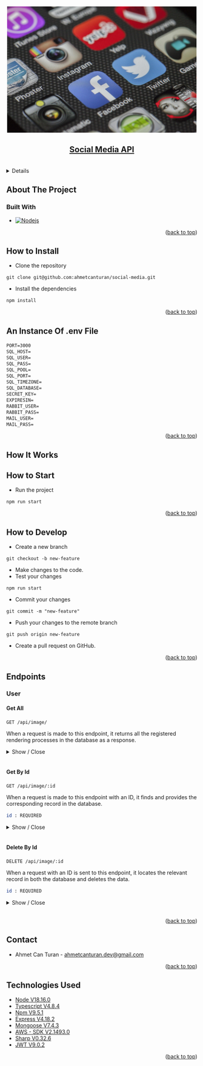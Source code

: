 

<a name="readme-top"></a>

<br />
<div align="center">
  <a href="#">
    <img src="docs/images/social-media.jpeg" alt="Logo" width="500" 
  </a>
<br/>
  <h2 align="center">Social Media API</h2>

</div>
<br/>
<!-- TABLE OF CONTENTS -->
<details>
  <summary>Table of Contents</summary>
  <ol>
    <li>
      <a href="#about-the-project">About The Project</a>
    </li>
    <li>
      <a href="#how-to-install">How to Install</a>
    </li>
     <li><a href="#an-instance-of-env-file">An Instance Of .env File</a></li>
     <li><a href="#how-it-works">How It Works</a></li>
    <li><a href="#how-to-start">How to Start</a></li>
    <li><a href="#how-to-develop">How to Develop</a></li>
    <li><a href="#endpoints">Endpoints</a>
    <ol>
    <li><a href="#core">Core</a></li>
    <li><a href="#image-crud">Image Crud</a></li>
    </ol>
    </li>
    <li><a href="#contact">Contact</a></li>
    <li><a href="#technologies-used">Technologies Used</a></li>
  </ol>
</details>

<!-- ABOUT THE PROJECT -->

## About The Project



### Built With

- [![Nodejs][node.js]][nodejs-url]

<!-- GETTING STARTED -->

<p align="right">(<a href="#readme-top">back to top</a>)</p>

## How to Install

- Clone the repository

```
git clone git@github.com:ahmetcanturan/social-media.git
```

- Install the dependencies

```
npm install
```

<p align="right">(<a href="#readme-top">back to top</a>)</p>

## An Instance Of .env File

```
PORT=3000
SQL_HOST=
SQL_USER=
SQL_PASS=
SQL_POOL=
SQL_PORT=
SQL_TIMEZONE=
SQL_DATABASE=
SECRET_KEY=
EXPIRESIN=
RABBIT_USER=
RABBIT_PASS=
MAIL_USER=
MAIL_PASS=

```

<p align="right">(<a href="#readme-top">back to top</a>)</p>

## How It Works



## How to Start

- Run the project

```
npm run start
```

<p align="right">(<a href="#readme-top">back to top</a>)</p>


## How to Develop

- Create a new branch

```
git checkout -b new-feature
```

- Make changes to the code.
- Test your changes

```
npm run start
```

- Commit your changes

```
git commit -m "new-feature"
```

- Push your changes to the remote branch

```
git push origin new-feature
```

- Create a pull request on GitHub.
<p align="right">(<a href="#readme-top">back to top</a>)</p>


## Endpoints

### User

#### Get All

`GET /api/image/` <br/>

When a request is made to this endpoint, it returns all the registered rendering processes in the database as a response.


<details>
  
<summary>
Show / Close
</summary >

    curl -X GET http://localhost:3030/api/image/ -H "Authorization: Bearer YOUR_BEARER_TOKEN"


</details>

<br/>

#### Get By Id

`GET /api/image/:id` <br/>

When a request is made to this endpoint with an ID, it finds and provides the corresponding record in the database.

```bash
id : REQUIRED
```

<details>
  
<summary>
Show / Close
</summary >

    curl -X GET http://localhost:3030/api/image/<OBJECT_ID> -H "Authorization: Bearer YOUR_BEARER_TOKEN"


</details>

<br/>

#### Delete By Id

`DELETE /api/image/:id` <br/>

When a request with an ID is sent to this endpoint, it locates the relevant record in both the database  and deletes the data.

```bash
id : REQUIRED
```

<details>
  
<summary>
Show / Close
</summary >

    curl -X DELETE http://localhost:3030/api/image/<OBJECT_ID> -H "Authorization: Bearer YOUR_BEARER_TOKEN"


</details>

<br/>

<p align="right">(<a href="#">back to top</a>)</p>

<!-- CONTACT -->

## Contact

- Ahmet Can Turan - ahmetcanturan.dev@gmail.com


<!-- ACKNOWLEDGMENTS -->
<p align="right">(<a href="#readme-top">back to top</a>)</p>

## Technologies Used

- [Node V18.16.0](https://nodejs.org/en)
- [Typescript V4.8.4](https://www.typescriptlang.org/)
- [Npm V9.5.1](https://www.npmjs.com/)
- [Express V4.18.2](https://www.npmjs.com/package/express)
- [Mongoose V7.4.3](https://mongoosejs.com/)
- [AWS - SDK V2.1493.0](https://www.npmjs.com/package/aws-sdk)
- [Sharp V0.32.6](https://sharp.pixelplumbing.com/)
- [JWT V9.0.2](https://jwt.io/)

<p align="right">(<a href="#readme-top">back to top</a>)</p>

<!-- MARKDOWN LINKS & IMAGES -->
<!-- https://www.markdownguide.org/basic-syntax/#reference-style-links -->

[contributors-shield]: https://img.shields.io/github/contributors/othneildrew/Best-README-Template.svg?style=for-the-badge
[contributors-url]: https://github.com/othneildrew/Best-README-Template/graphs/contributors
[forks-shield]: https://img.shields.io/github/forks/othneildrew/Best-README-Template.svg?style=for-the-badge
[forks-url]: https://github.com/othneildrew/Best-README-Template/network/members
[stars-shield]: https://img.shields.io/github/stars/othneildrew/Best-README-Template.svg?style=for-the-badge
[stars-url]: https://github.com/othneildrew/Best-README-Template/stargazers
[issues-shield]: https://img.shields.io/github/issues/othneildrew/Best-README-Template.svg?style=for-the-badge
[issues-url]: https://github.com/trt-digital/trt-world-cms-missing-article-tracer/issues
[license-shield]: https://img.shields.io/github/license/othneildrew/Best-README-Template.svg?style=for-the-badge
[license-url]: https://github.com/othneildrew/Best-README-Template/blob/master/LICENSE.txt
[linkedin-shield]: https://img.shields.io/badge/-LinkedIn-black.svg?style=for-the-badge&logo=linkedin&colorB=555
[linkedin-url]: https://linkedin.com/in/othneildrew
[product-screenshot]: docs/images/screenshot.png
[node.js]: https://img.shields.io/badge/node.js-6DA55F?style=for-the-badge&logo=node.js&logoColor=white
[nodejs-url]: https://nodejs.org/en
